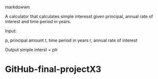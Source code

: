 markdowwn

A calculator that calculates simple interesst given principal, annual rate of interest and time period in years.

Input:

p, principal amount 
t, time period in years 
r, annual rate of interest

Output 
simple interst = p*t*r
# GitHub-final-projectX3

